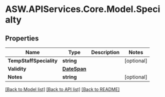 # ASW.APIServices.Core.Model.Specialty
## Properties

Name | Type | Description | Notes
------------ | ------------- | ------------- | -------------
**TempStaffSpeciality** | **string** |  | [optional] 
**Validity** | [**DateSpan**](DateSpan.md) |  | 
**Notes** | **string** |  | [optional] 

[[Back to Model list]](../README.md#documentation-for-models) [[Back to API list]](../README.md#documentation-for-api-endpoints) [[Back to README]](../README.md)

